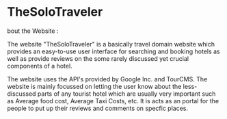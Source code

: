 # TheSoloTraveler
bout the Website :

 The website "TheSoloTraveler" is a basically travel domain website which
 provides an easy-to-use user interface for searching and booking hotels as well
 as provide reviews on the some rarely discussed yet crucial components of a hotel.

 The website uses the API's provided by Google Inc. and TourCMS. The website
 is mainly focussed on letting the user know about the less-discussed parts of 
 any tourist hotel which are usually very important such as Average food cost,
 Average Taxi Costs, etc. It is acts as an portal for the people to put up their
 reviews and comments on specfic places.
